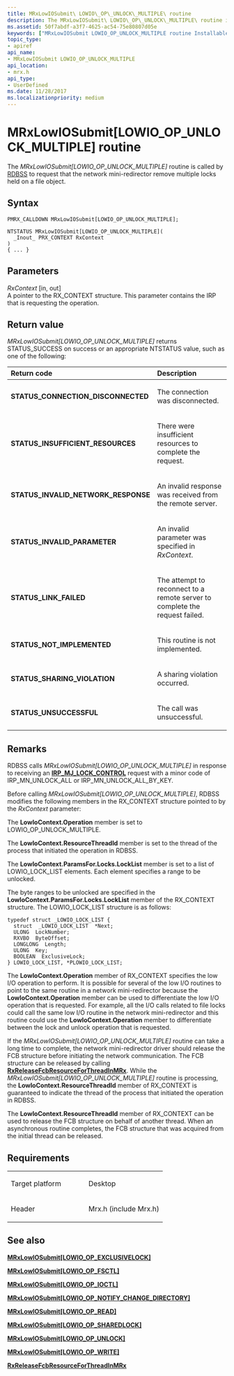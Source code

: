 ```yaml
---
title: MRxLowIOSubmit\ LOWIO\_OP\_UNLOCK\_MULTIPLE\ routine
description: The MRxLowIOSubmit\ LOWIO\_OP\_UNLOCK\_MULTIPLE\ routine is called by RDBSS to request that the network mini-redirector remove multiple locks held on a file object.
ms.assetid: 50f7abdf-a3f7-4625-ac54-75e80807d05e
keywords: ["MRxLowIOSubmit LOWIO_OP_UNLOCK_MULTIPLE routine Installable File System Drivers", "PMRX_CALLDOWN"]
topic_type:
- apiref
api_name:
- MRxLowIOSubmit LOWIO_OP_UNLOCK_MULTIPLE
api_location:
- mrx.h
api_type:
- UserDefined
ms.date: 11/28/2017
ms.localizationpriority: medium
---
```


# MRxLowIOSubmit\[LOWIO\_OP\_UNLOCK\_MULTIPLE\] routine


The *MRxLowIOSubmit\[LOWIO\_OP\_UNLOCK\_MULTIPLE\]* routine is called by [RDBSS](https://docs.microsoft.com/windows-hardware/drivers/ifs/the-rdbss-driver-and-library) to request that the network mini-redirector remove multiple locks held on a file object.

Syntax
------

```ManagedCPlusPlus
PMRX_CALLDOWN MRxLowIOSubmit[LOWIO_OP_UNLOCK_MULTIPLE];

NTSTATUS MRxLowIOSubmit[LOWIO_OP_UNLOCK_MULTIPLE](
  _Inout_ PRX_CONTEXT RxContext
)
{ ... }
```

Parameters
----------

*RxContext* \[in, out\]  
A pointer to the RX\_CONTEXT structure. This parameter contains the IRP that is requesting the operation.

Return value
------------

*MRxLowIOSubmit\[LOWIO\_OP\_UNLOCK\_MULTIPLE\]* returns STATUS\_SUCCESS on success or an appropriate NTSTATUS value, such as one of the following:

<table>
<colgroup>
<col width="50%" />
<col width="50%" />
</colgroup>
<thead>
<tr class="header">
<th align="left">Return code</th>
<th align="left">Description</th>
</tr>
</thead>
<tbody>
<tr class="odd">
<td align="left"><strong>STATUS_CONNECTION_DISCONNECTED</strong></td>
<td align="left"><p>The connection was disconnected.</p></td>
</tr>
<tr class="even">
<td align="left"><strong>STATUS_INSUFFICIENT_RESOURCES</strong></td>
<td align="left"><p>There were insufficient resources to complete the request.</p></td>
</tr>
<tr class="odd">
<td align="left"><strong>STATUS_INVALID_NETWORK_RESPONSE</strong></td>
<td align="left"><p>An invalid response was received from the remote server.</p></td>
</tr>
<tr class="even">
<td align="left"><strong>STATUS_INVALID_PARAMETER</strong></td>
<td align="left"><p>An invalid parameter was specified in <em>RxContext</em>.</p></td>
</tr>
<tr class="odd">
<td align="left"><strong>STATUS_LINK_FAILED</strong></td>
<td align="left"><p>The attempt to reconnect to a remote server to complete the request failed.</p></td>
</tr>
<tr class="even">
<td align="left"><strong>STATUS_NOT_IMPLEMENTED</strong></td>
<td align="left"><p>This routine is not implemented.</p></td>
</tr>
<tr class="odd">
<td align="left"><strong>STATUS_SHARING_VIOLATION</strong></td>
<td align="left"><p>A sharing violation occurred.</p></td>
</tr>
<tr class="even">
<td align="left"><strong>STATUS_UNSUCCESSFUL</strong></td>
<td align="left"><p>The call was unsuccessful.</p></td>
</tr>
</tbody>
</table>

 

Remarks
-------

RDBSS calls *MRxLowIOSubmit\[LOWIO\_OP\_UNLOCK\_MULTIPLE\]* in response to receiving an [**IRP\_MJ\_LOCK\_CONTROL**](irp-mj-lock-control.md) request with a minor code of IRP\_MN\_UNLOCK\_ALL or IRP\_MN\_UNLOCK\_ALL\_BY\_KEY.

Before calling *MRxLowIOSubmit\[LOWIO\_OP\_UNLOCK\_MULTIPLE\]*, RDBSS modifies the following members in the RX\_CONTEXT structure pointed to by the *RxContext* parameter:

The **LowIoContext.Operation** member is set to LOWIO\_OP\_UNLOCK\_MULTIPLE.

The **LowIoContext.ResourceThreadId** member is set to the thread of the process that initiated the operation in RDBSS.

The **LowIoContext.ParamsFor.Locks.LockList** member is set to a list of LOWIO\_LOCK\_LIST elements. Each element specifies a range to be unlocked.

The byte ranges to be unlocked are specified in the **LowIoContext.ParamsFor.Locks.LockList** member of the RX\_CONTEXT structure. The LOWIO\_LOCK\_LIST structure is as follows:

``` syntax
typedef struct _LOWIO_LOCK_LIST {
  struct  _LOWIO_LOCK_LIST  *Next;
  ULONG  LockNumber;
  RXVBO  ByteOffset;
  LONGLONG  Length;
  ULONG  Key;
  BOOLEAN  ExclusiveLock;
} LOWIO_LOCK_LIST, *PLOWIO_LOCK_LIST;
```

The **LowIoContext.Operation** member of RX\_CONTEXT specifies the low I/O operation to perform. It is possible for several of the low I/O routines to point to the same routine in a network mini-redirector because the **LowIoContext.Operation** member can be used to differentiate the low I/O operation that is requested. For example, all the I/O calls related to file locks could call the same low I/O routine in the network mini-redirector and this routine could use the **LowIoContext.Operation** member to differentiate between the lock and unlock operation that is requested.

If the *MRxLowIOSubmit\[LOWIO\_OP\_UNLOCK\_MULTIPLE\]* routine can take a long time to complete, the network mini-redirector driver should release the FCB structure before initiating the network communication. The FCB structure can be released by calling [**RxReleaseFcbResourceForThreadInMRx**](https://docs.microsoft.com/windows-hardware/drivers/ddi/mrxfcb/nf-mrxfcb-rxreleasefcbresourceforthreadinmrx). While the *MRxLowIOSubmit\[LOWIO\_OP\_UNLOCK\_MULTIPLE\]* routine is processing, the **LowIoContext.ResourceThreadId** member of RX\_CONTEXT is guaranteed to indicate the thread of the process that initiated the operation in RDBSS.

The **LowIoContext.ResourceThreadId** member of RX\_CONTEXT can be used to release the FCB structure on behalf of another thread. When an asynchronous routine completes, the FCB structure that was acquired from the initial thread can be released.

Requirements
------------

<table>
<colgroup>
<col width="50%" />
<col width="50%" />
</colgroup>
<tbody>
<tr class="odd">
<td align="left"><p>Target platform</p></td>
<td align="left">Desktop</td>
</tr>
<tr class="even">
<td align="left"><p>Header</p></td>
<td align="left">Mrx.h (include Mrx.h)</td>
</tr>
</tbody>
</table>

## See also


[**MRxLowIOSubmit\[LOWIO\_OP\_EXCLUSIVELOCK\]**](mrxlowiosubmit-lowio-op-exclusivelock-.md)

[**MRxLowIOSubmit\[LOWIO\_OP\_FSCTL\]**](mrxlowiosubmit-lowio-op-fsctl-.md)

[**MRxLowIOSubmit\[LOWIO\_OP\_IOCTL\]**](mrxlowiosubmit-lowio-op-ioctl-.md)

[**MRxLowIOSubmit\[LOWIO\_OP\_NOTIFY\_CHANGE\_DIRECTORY\]**](mrxlowiosubmit-lowio-op-notify-change-directory-.md)

[**MRxLowIOSubmit\[LOWIO\_OP\_READ\]**](mrxlowiosubmit-lowio-op-read-.md)

[**MRxLowIOSubmit\[LOWIO\_OP\_SHAREDLOCK\]**](mrxlowiosubmit-lowio-op-sharedlock-.md)

[**MRxLowIOSubmit\[LOWIO\_OP\_UNLOCK\]**](mrxlowiosubmit-lowio-op-unlock-.md)

[**MRxLowIOSubmit\[LOWIO\_OP\_WRITE\]**](mrxlowiosubmit-lowio-op-write-.md)

[**RxReleaseFcbResourceForThreadInMRx**](https://docs.microsoft.com/windows-hardware/drivers/ddi/mrxfcb/nf-mrxfcb-rxreleasefcbresourceforthreadinmrx)

 

 






